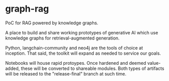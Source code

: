 # graph-rag
PoC for RAG powered by knowledge graphs.

A place to build and share working prototypes of generative AI which use knowledge graphs for retrieval-augmented generation.

Python, langchain-community and neo4j are the tools of choice at inception. That said, the toolkit will expand as needed to service our goals.

Notebooks will house rapid protoypes. Once hardened and deemed value-added, these will be converted to shareable modules. Both types of artifacts will be released to the "release-final" branch at such time.
